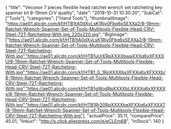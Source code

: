 {
	"title": "Veconor 7 pieces flexible head ratchet wrench set ratcheting key spanner kit 8-19mm CrV quality",
	"date": "2018-10-31 10:30:20",
	"SubCat": ["Tools"],
	"categories": ["Hand Tools"],
	"thumbnailImage": "https://ae01.alicdn.com/kf/HTB1tA0dXvLsK1Rjy0Fbq6xSEXXa2/8-19mm-Ratchet-Wrench-Spanner-Set-of-Tools-Multitools-Flexible-Head-CRV-Steel-72T-Ratcheting-With.jpg_220x220.jpg",
	"BigImage": ["https://ae01.alicdn.com/kf/HTB1tA0dXvLsK1Rjy0Fbq6xSEXXa2/8-19mm-Ratchet-Wrench-Spanner-Set-of-Tools-Multitools-Flexible-Head-CRV-Steel-72T-Ratcheting-With.jpg","https://ae01.alicdn.com/kf/HTB1uUrERpXXXXbwaXXXq6xXFXXXU/8-19mm-Ratchet-Wrench-Spanner-Set-of-Tools-Multitools-Flexible-Head-CRV-Steel-72T-Ratcheting-With.jpg","https://ae01.alicdn.com/kf/HTB1_G_1RpXXXXbsXFXXq6xXFXXXb/8-19mm-Ratchet-Wrench-Spanner-Set-of-Tools-Multitools-Flexible-Head-CRV-Steel-72T-Ratcheting-With.jpg","https://ae01.alicdn.com/kf/HTB1gWodRpXXXXbLXXXXq6xXFXXXv/8-19mm-Ratchet-Wrench-Spanner-Set-of-Tools-Multitools-Flexible-Head-CRV-Steel-72T-Ratcheting-With.jpg","https://ae01.alicdn.com/kf/HTB1Rr20RpXXXXbeXFXXq6xXFXXX7/8-19mm-Ratchet-Wrench-Spanner-Set-of-Tools-Multitools-Flexible-Head-CRV-Steel-72T-Ratcheting-With.jpg"],
	"actualPrice": 35.11,
	"comparePrice": 45.01,
	"linkurl": "http://s.click.aliexpress.com/e/eCLEm68",
	"inStock": 140
}
